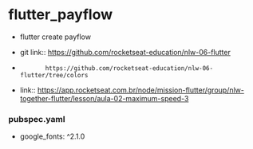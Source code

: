 # flutter_payflow

* flutter create payflow

* git link:: https://github.com/rocketseat-education/nlw-06-flutter
*            https://github.com/rocketseat-education/nlw-06-flutter/tree/colors

* link:: https://app.rocketseat.com.br/node/mission-flutter/group/nlw-together-flutter/lesson/aula-02-maximum-speed-3

### pubspec.yaml
* google_fonts: ^2.1.0